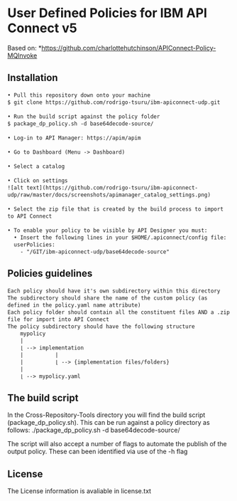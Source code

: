 # User Defined Policies for IBM API Connect v5

Based on:
*https://github.com/charlottehutchinson/APIConnect-Policy-MQInvoke

## Installation 

    • Pull this repository down onto your machine
    $ git clone https://github.com/rodrigo-tsuru/ibm-apiconnect-udp.git
    
    • Run the build script against the policy folder
    $ package_dp_policy.sh -d base64decode-source/
    
    • Log-in to API Manager: https://apim/apim
    
    • Go to Dashboard (Menu -> Dashboard)
    
    • Select a catalog
    
    • Click on settings
    ![alt text](https://github.com/rodrigo-tsuru/ibm-apiconnect-udp/raw/master/docs/screenshots/apimanager_catalog_settings.png)
    
    • Select the zip file that is created by the build process to import to API Connect 
    
    • To enable your policy to be visible by API Designer you must:
      • Insert the following lines in your $HOME/.apiconnect/config file:
      userPolicies:
        - "/GIT/ibm-apiconnect-udp/base64decode-source"

## Policies guidelines

    Each policy should have it's own subdirectory within this directory
    The subdirectory should share the name of the custom policy (as defined in the policy.yaml name attribute)
    Each policy folder should contain all the constituent files AND a .zip file for import into API Connect
    The policy subdirectory should have the following structure
        mypolicy
        |
        ⌊ --> implementation
        |          |
        |          ⌊ --> {implementation files/folders}
        |
        ⌊ --> mypolicy.yaml

## The build script

In the Cross-Repository-Tools directory you will find the build script (package_dp_policy.sh). This can be run against a policy directory as follows: ./package_dp_policy.sh -d base64decode-source/

The script will also accept a number of flags to automate the publish of the output policy. These can been identified via use of the -h flag 


## License 
The License information is avaliable in license.txt
